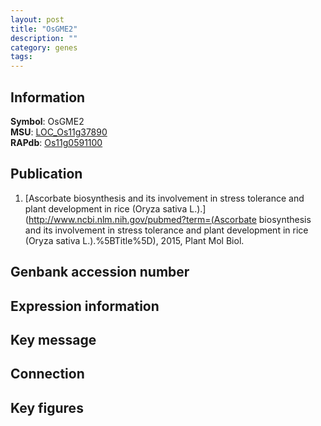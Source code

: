 ```yaml
---
layout: post
title: "OsGME2"
description: ""
category: genes
tags: 
---
```


## Information
__Symbol__: OsGME2  
__MSU__: [LOC_Os11g37890](http://rice.plantbiology.msu.edu/cgi-bin/ORF_infopage.cgi?orf=LOC_Os11g37890)  
__RAPdb__: [Os11g0591100](http://rapdb.dna.affrc.go.jp/viewer/gbrowse_details/irgsp1?name=Os11g0591100)  

## Publication
1. [Ascorbate biosynthesis and its involvement in stress tolerance and plant development in rice (Oryza sativa L.).](http://www.ncbi.nlm.nih.gov/pubmed?term=(Ascorbate biosynthesis and its involvement in stress tolerance and plant development in rice (Oryza sativa L.).%5BTitle%5D), 2015, Plant Mol Biol.

## Genbank accession number

## Expression information

## Key message

## Connection

## Key figures


